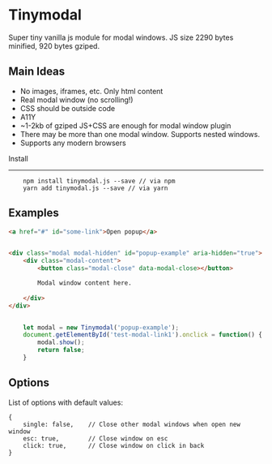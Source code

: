 Tinymodal
============

Super tiny vanilla js module for modal windows. JS size 2290 bytes minified, 920 bytes gziped.


Main Ideas
----------
* No images, iframes, etc. Only html content
* Real modal window (no scrolling!)
* CSS should be outside code
* A11Y
* ~1-2kb of gziped JS+CSS are enough for modal window plugin
* There may be more than one modal window. Supports nested windows.
* Supports any modern browsers

Install
__________

```
    npm install tinymodal.js --save // via npm
    yarn add tinymodal.js --save // via yarn
```

Examples
----------


```html
<a href="#" id="some-link">Open popup</a>


<div class="modal modal-hidden" id="popup-example" aria-hidden="true">
    <div class="modal-content">
        <button class="modal-close" data-modal-close></button>

        Modal window content here.
        
    </div>
</div>
```

```javascript

    let modal = new Tinymodal('popup-example');
    document.getElementById('test-modal-link1').onclick = function() {
        modal.show();
        return false;
    }

```

Options
--------

List of options with default values:
```
{
    single: false,    // Close other modal windows when open new window
    esc: true,        // Close window on esc
    click: true,      // Close window on click in back
}
```
